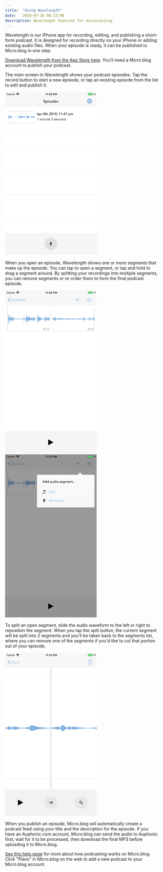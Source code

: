 ```yaml
---
title:  "Using Wavelength"
date:   2018-07-26 08:15:00
description: Wavelength features for microcasting.
---
```


Wavelength is our iPhone app for recording, editing, and publishing a short-form podcast. It is designed for recording directly on your iPhone or adding existing audio files. When your episode is ready, it can be published to Micro.blog in one step.

[Download Wavelength from the App Store here](https://itunes.apple.com/us/app/wavelength-for-micro-blog/id1365158696?ls=1&mt=8). You'll need a Micro.blog account to publish your podcast.

The main screen in Wavelength shows your podcast episodes. Tap the record button to start a new episode, or tap an existing episode from the list to edit and publish it.

<img src="/assets/images/wavelength/appstore_1.png" width="300" height="534" alt="Screenshot of episodes list" />

When you open an episode, Wavelength shows one or more segments that make up the episode. You can tap to open a segment, or tap and hold to drag a segment around. By splitting your recordings into multiple segments, you can remove segments or re-order them to form the final podcast episode.

<img src="/assets/images/wavelength/appstore_2.png" width="300" height="534" alt="Screenshot of segments" />
<img src="/assets/images/wavelength/appstore_3.png" width="300" height="534" alt="Screenshot of adding audio" />

To split an open segment, slide the audio waveform to the left or right to reposition the segment. When you tap the split button, the current segment will be split into 2 segments and you'll be taken back to the segments list, where you can remove one of the segments if you'd like to cut that portion out of your episode.

<img src="/assets/images/wavelength/appstore_4.png" width="300" height="534" alt="Screenshot of splitting a segment" />

When you publish an episode, Micro.blog will automatically create a podcast feed using your title and the description for the episode. If you have an Auphonic.com account, Micro.blog can send the audio to Auphonic first, wait for it to be processed, then download the final MP3 before uploading it to Micro.blog.

[See this help page](/2018/microcasting/) for more about how podcasting works on Micro.blog. Click "Plans" in Micro.blog on the web to add a new podcast to your Micro.blog account.